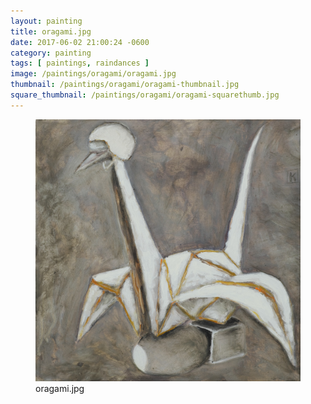 ```yaml
---
layout: painting
title: oragami.jpg
date: 2017-06-02 21:00:24 -0600
category: painting
tags: [ paintings, raindances ]
image: /paintings/oragami/oragami.jpg
thumbnail: /paintings/oragami/oragami-thumbnail.jpg
square_thumbnail: /paintings/oragami/oragami-squarethumb.jpg
---
```


<figure class="fullwidth"><img src="/paintings/oragami/oragami.jpg" alt="A painting titled: oragami.jpg by painter Kyle Cunningham" /><figcaption>oragami.jpg</figcaption></figure>
